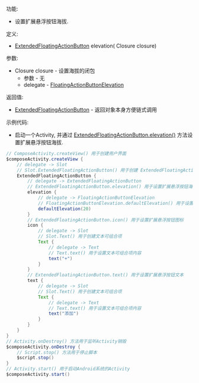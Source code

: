 功能:

+ 设置扩展悬浮按钮海拔.

定义:

+ [ExtendedFloatingActionButton](/API/UI/Compose/Widget/ExtendedFloatingActionButton/README.md) elevation(
  Closure closure)

参数:

+ Closure closure - 设置海拔的闭包
    + 参数 - 无
    + delegate - [FloatingActionButtonElevation](/API/UI/Compose/Widget/FloatingActionButton/FloatingActionButtonElevation/README.md)

返回值:

+ [ExtendedFloatingActionButton](/API/UI/Compose/Widget/ExtendedFloatingActionButton/README.md) -
  返回对象本身方便链式调用

示例代码:

+ 启动一个Activity,
  并通过 [ExtendedFloatingActionButton.elevation()](/API/UI/Compose/Widget/ExtendedFloatingActionButton/README.md?id=elevation)
  方法设置扩展悬浮按钮海拔.

```groovy
// ComposeActivity.createView() 用于创建用户界面
$composeActivity.createView {
    // delegate -> Slot
    // Slot.ExtendedFloatingActionButton() 用于创建 ExtendedFloatingActionButton 可组合项
    ExtendedFloatingActionButton {
        // delegate -> ExtendedFloatingActionButton
        // ExtendedFloatingActionButton.elevation() 用于设置扩展悬浮按钮海拔
        elevation {
            // delegate -> FloatingActionButtonElevation
            // FloatingActionButtonElevation.defaultElevation() 用于设置默认海拔
            defaultElevation(20)
        }
        // ExtendedFloatingActionButton.icon() 用于设置扩展悬浮按钮图标
        icon {
            // delegate -> Slot
            // Slot.Text() 用于创建文本可组合项
            Text {
                // delegate -> Text
                // Text.text() 用于设置文本可组合项内容
                text("+")
            }
        }
        // ExtendedFloatingActionButton.text() 用于设置扩展悬浮按钮文本
        text {
            // delegate -> Slot
            // Slot.Text() 用于创建文本可组合项
            Text {
                // delegate -> Text
                // Text.text() 用于设置文本可组合项内容
                text("添加")
            }
        }
    }
}
// Activity.onDestroy() 方法用于监听Activity销毁
$composeActivity.onDestroy {
    // Script.stop() 方法用于停止脚本
    $script.stop()
}
// Activity.start() 用于启动Android系统的Activity
$composeActivity.start()
```